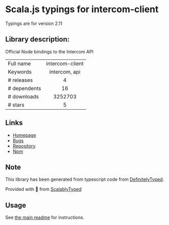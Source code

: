 
# Scala.js typings for intercom-client

Typings are for version 2.11

## Library description:
Official Node bindings to the Intercom API

|                    |                 |
| ------------------ | :-------------: |
| Full name          | intercom-client |
| Keywords           | intercom, api |
| # releases         | 4 |
| # dependents       | 16 |
| # downloads        | 3252703 |
| # stars            | 5 |

## Links
- [Homepage](https://github.com/intercom/intercom-node)
- [Bugs](https://github.com/intercom/intercom-node/issues)
- [Repository](https://github.com/intercom/intercom-node)
- [Npm](https://www.npmjs.com/package/intercom-client)
    


## Note
This library has been generated from typescript code from [DefinitelyTyped](https://definitelytyped.org).

Provided with :purple_heart: from [ScalablyTyped](https://github.com/oyvindberg/ScalablyTyped)

## Usage
See [the main readme](../../readme.md) for instructions.


